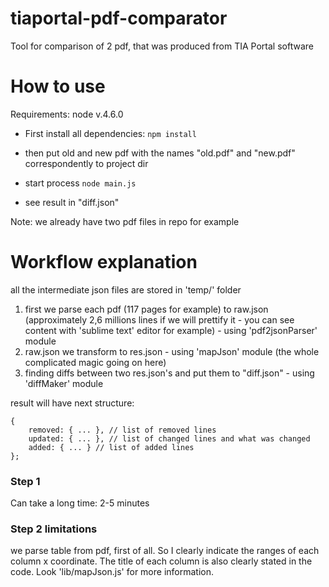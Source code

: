 # tiaportal-pdf-comparator
Tool for comparison of 2 pdf, that was produced from TIA Portal software

# How to use
Requirements: node v.4.6.0 

* First install all dependencies:
```npm install```

* then put old and new pdf with the names "old.pdf" and "new.pdf" correspondently to project dir

* start process ```node main.js```

* see result in "diff.json"

Note: we already have two pdf files in repo for example

# Workflow explanation
all the intermediate json files are stored in 'temp/' folder

1. first we parse each pdf (117 pages for example) to raw.json (approximately 2,6 millions lines if we will prettify it - you can see content with 'sublime text' editor for example) - using 'pdf2jsonParser' module
2. raw.json we transform to res.json - using 'mapJson' module (the whole complicated magic going on here)
3. finding diffs between two res.json's and put them to "diff.json" - using 'diffMaker' module

result will have next structure:
```
{
    removed: { ... }, // list of removed lines
    updated: { ... }, // list of changed lines and what was changed
    added: { ... } // list of added lines
};
```

### Step 1
Can take  a long time: 2-5 minutes

### Step 2 limitations
we parse table from pdf, first of all.
So I clearly indicate the ranges of each column x coordinate.
The title of each column is also clearly stated in the code.
Look 'lib/mapJson.js' for more information. 
